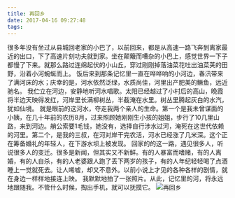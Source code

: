 ```yaml
---
title: 再回乡
date: 2017-04-16 09:27:48
tags:
---
```


很多年没有坐过从县城回老家的小巴了，以前回来，都是从高速一路飞奔到离家最近的出口，下了高速片刻功夫就到家。坐在颠簸而嘈杂的小巴上，感觉世界一下子都慢了下来。就那么路过连绵起伏的小山丘，穿过刚刚掉落油菜花吐出油菜荚的田野，沿着小河蜿蜒而上。
饭后来到那条记忆里一直在哗哗响的小河边，春汛带来了满河床的水；庆幸的是，河水依然泛绿，水质尚佳，河里出产肥美的鳜鱼，远近驰名。 我伫立在河边，安静地听河水唱歌。太阳已经越过了小村后的高山，晚霞将半边天映得发红，河岸里长满柳树丛，半截淹在水里。树丛里腾起灰白的水汽，犹如仙境。 就是眼前的这河水，夺走我两个亲人的生命。第一个是我未曾谋面的小姨，在几十年前的农历8月，过来照顾她刚刚生小孩的姐姐，步行了10几里山路，来到河边。艄公索要1毛钱，她没有，选择自行涉水过河，淹死在这世代依赖的河里。第二个，是我的三叔，在河对岸干完农活，河水已经涨了几米深。这个正在筹备婚礼的年轻人，在下游水坝上被发现。 回家的的这一路，遇见很多人，听说很多人的变迁。很多是新闻，但其实又不新鲜。有的人暴富而嗜赌，有的人离婚，有的人自杀，有的人老婆跟人跑了丢下两岁的孩子，有的人年纪轻轻喝了点酒睡上一觉就死去。让人唏嘘，却又不意外。以前小说上才见的各种各样的剧情，就在身边一样样地接连上映。 我默默地拍了一张照片。从此，记忆里的河，将永远地跟随我。不管什么时候，掏出手机，就可以抚摸它。
![再回乡](http://162cm.com/mmbiz/Bdj9m8tjtE8dgUiaDjWZ4sqpLWbx28icCXCPZwwnzg3MRianCGk8ca3D4sL5FJICopadtxlZNDLuIh0jMNCgNf98w/640?wx_fmt=jpeg&tp=webp&wxfrom=5&wx_lazy=1)
